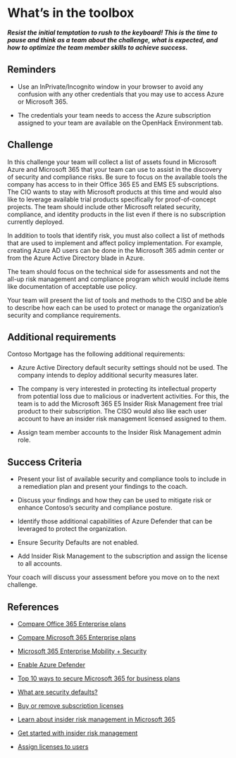 # What’s in the toolbox  
***Resist the initial temptation to rush to the keyboard! This is the time to pause and think as a team about the challenge, what is expected, and how to optimize the team member skills to achieve success.***

## Reminders

- Use an InPrivate/Incognito window in your browser to avoid any confusion with any other credentials that you may use to access Azure or Microsoft 365.

- The credentials your team needs to access the Azure subscription assigned to your team are available on the OpenHack Environment tab.

## Challenge

In this challenge your team will collect a list of assets found in Microsoft Azure and Microsoft 365 that your team can use to assist in the discovery of security and compliance risks. Be sure to focus on the available tools the company has access to in their Office 365 E5 and EMS E5 subscriptions. The CIO wants to stay with Microsoft products at this time and would also like to leverage available trial products specifically for proof-of-concept projects. The team should include other Microsoft related security, compliance, and identity products in the list even if there is no subscription currently deployed.

In addition to tools that identify risk, you must also collect a list of methods that are used to implement and affect policy implementation. For example, creating Azure AD users can be done in the Microsoft 365 admin center or from the Azure Active Directory blade in Azure.  

The team should focus on the technical side for assessments and not the all-up risk management and compliance program which would include items like documentation of acceptable use policy.

Your team will present the list of tools and methods to the CISO and be able to describe how each can be used to protect or manage the organization’s security and compliance requirements.

## Additional requirements  

Contoso Mortgage has the following additional requirements:

- Azure Active Directory default security settings should not be used. The company intends to deploy additional security measures later.

- The company is very interested in protecting its intellectual property from potential loss due to malicious or inadvertent activities. For this, the team is to add the Microsoft 365 E5 Insider Risk Management free trial product to their subscription. The CISO would also like each user account to have an insider risk management licensed assigned to them.

- Assign team member accounts to the Insider Risk Management admin role.

## Success Criteria  

- Present your list of available security and compliance tools to include in a remediation plan and present your findings to the coach.

- Discuss your findings and how they can be used to mitigate risk or enhance Contoso’s security and compliance posture.

- Identify those additional capabilities of Azure Defender that can be leveraged to protect the organization.

- Ensure Security Defaults are not enabled.

- Add Insider Risk Management to the subscription and assign the license to all accounts.

Your coach will discuss your assessment before you move on to the next challenge.

## References

- <a href="https://www.microsoft.com/microsoft-365/enterprise/compare-office-365-plans" target="_blank">Compare Office 365 Enterprise plans</a>

- <a href="https://www.microsoft.com/microsoft-365/compare-microsoft-365-enterprise-plans" target="_blank">Compare Microsoft 365 Enterprise plans</a>

- <a href="https://www.microsoft.com/microsoft-365/enterprise-mobility-security" target="_blank">Microsoft 365 Enterprise Mobility + Security</a>

- <a href="https://docs.microsoft.com/azure/security-center/security-center-pricing#enable-azure-defender" target="_blank">Enable Azure Defender</a>

- <a href="https://docs.microsoft.com/microsoft-365/admin/security-and-compliance/secure-your-business-data?view=o365-worldwide" target="_blank">Top 10 ways to secure Microsoft 365 for business plans</a>
- <a href="https://docs.microsoft.com/azure/active-directory/fundamentals/concept-fundamentals-security-defaults" target="_blank">What are security defaults?</a>

- <a href="https://docs.microsoft.com/microsoft-365/commerce/licenses/buy-licenses?view=o365-worldwide" target="_blank">Buy or remove subscription licenses</a>

- <a href="https://docs.microsoft.com/microsoft-365/compliance/insider-risk-management?view=o365-worldwide" target="_blank">Learn about insider risk management in Microsoft 365</a>

- <a href="https://docs.microsoft.com/microsoft-365/compliance/insider-risk-management-configure?view=o365-worldwide#step-1-required-enable-permissions-for-insider-risk-management" target="_blank">Get started with insider risk management</a>

- <a href="https://docs.microsoft.com/microsoft-365/admin/manage/assign-licenses-to-users?view=o365-worldwide" target="_blank">Assign licenses to users</a>

